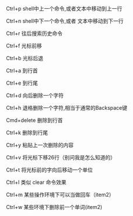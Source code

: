 Ctrl+p shell中上一个命令,或者文本中移动到上一行 

Ctrl+n shell中下一个命令,或者 文本中移动到下一行 

Ctrl+r 往后搜索历史命令  

Ctrl+f 光标前移 

Ctrl+b 光标后退 

Ctrl+a 到行首 

Ctrl+e 到行尾 

Ctrl+d 向后删除一个字符

Ctrl+h 退格删除一个字符,相当于通常的Backspace键 

Cmd+delete 删除到行首 

Ctrl+k 删除到行尾 

Ctrl+y 粘贴上一次删除的内容

Ctrl+v 将光标下移26行（别问我是怎么知道的）

Ctrl+t 将光标前的字向后移动一个单位

Ctrl+l 类似 clear 命令效果 

Ctrl+m 某些操作环境下可以当做回车（item2） 

Ctrl+w 某些环境下删除前一个单词(item2)
